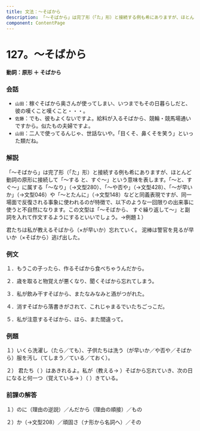 ```yaml
---
title: 文法：～そばから
description: 「～そばから」は完了形（「た」形）と接続する例も希にありますが、ほとんど動詞の原形に接続して「～する と、すぐ～」という意味を表します。「～と、すぐ～」に属する「～なり」（→文型280）、「～や否や」（→文型428）、「～が早いか」（→文型046）や「～とたんに」（→文型148）などと同義表現ですが、同一場面で反復される事象に使われるのが特徴で、以下のような一回限りの出来事に使うと不自然になります。この文型は「～そばから、 すぐ繰り返して～」と副詞を入れて作文するようにするといいでしょう。→例題１）
component: ContentPage
---
```



# 127。～そばから
#### 動詞：原形 ＋ そばから
### 会話
- `山田`：稼ぐそばから奥さんが使ってしまい、いつまでもその日暮らしだと、彼の嘆くこと嘆くこと・・・。
- `佐藤`：でも、彼もよくないですよ。給料が入るそばから、競輪・競馬場通いですから。似たもの夫婦ですよ。
- `山田`：二人で使ってるんじゃ、世話ないや。「目くそ、鼻くそを笑う」といった類だね。
### 解説
「～そばから」は完了形（「た」形）と接続する例も希にありますが、ほとんど動詞の原形に接続して「～する と、すぐ～」という意味を表します。「～と、すぐ～」に属する「～なり」（→文型280）、「～や否や」（→文型428）、「～が早いか」（→文型046）や「～とたんに」（→文型148）などと同義表現ですが、同一場面で反復される事象に使われるのが特徴で、以下のような一回限りの出来事に使うと不自然になります。この文型は「～そばから、 すぐ繰り返して～」と副詞を入れて作文するようにするといいでしょう。→例題１）

君たちは私が教えるそばから（×が早いか）忘れていく。 泥棒は警官を見るが早いか（×そばから）逃げ出した。
### 例文
１．もうこの子ったら、作るそばから食べちゃうんだから。

２．歳を取ると物覚えが悪くなり、聞くそばから忘れてしまう。

３．私が飲み干すそばから、またなみなみと酒がつがれた。

４．消すそばから落書きがされて、これじゃまるでいたちごっこだ。

５．私が注意するそばから、ほら、また間違って。
### 例題
１）いくら洗濯し（たら／ても）、子供たちは洗う（が早いか／や否や／そばから）服を汚し（てしまう／ている／ておく）。    

２） 君たち（ ）はあきれるよ。私が（教える→ ）そばから忘れていき、次の日になると何一つ（覚えている→ ）（ ）きている。  
### 前課の解答
１）のに（理由の逆説）／んだから（理由の順接）／もの

２）か（→文型208）／頑固さ（ナ形から名詞へ）／その
